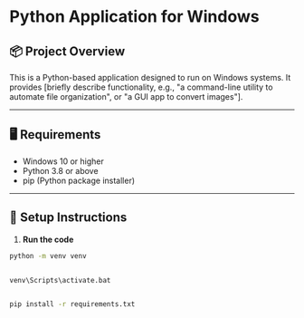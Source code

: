 # Python Application for Windows

## 📦 Project Overview

This is a Python-based application designed to run on Windows systems. It provides [briefly describe functionality, e.g., "a command-line utility to automate file organization", or "a GUI app to convert images"].

---

## 🖥️ Requirements

- Windows 10 or higher
- Python 3.8 or above
- pip (Python package installer)

---

## 🔧 Setup Instructions

1. **Run the code**

```bash
python -m venv venv


venv\Scripts\activate.bat


pip install -r requirements.txt
```
